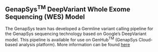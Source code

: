 ## GenapSys<sup>TM</sup> DeepVariant Whole Exome Sequencing (WES) Model

The GenapSys team has developed a Germline variant calling pipeline for the GenapSys sequencing technology based on Google’s DeepVariant model. This pipeline is available for use on GenHub<sup>TM</sup> (GenapSys Cloud-based analysis platform). More information can be found [here](https://github.com/GenapsysInc/deepvariant/blob/master/docs/GenapSys_DeepVariant_WES_Model.md)
